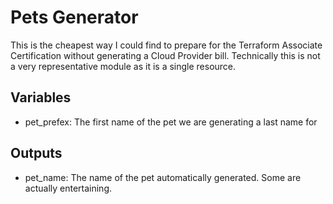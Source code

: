 # Pets Generator
This is the cheapest way I could find to prepare for the Terraform Associate 
Certification without generating a Cloud Provider bill. Technically this is 
not a very representative module as it is a single resource.

## Variables
* pet_prefex: The first name of the pet we are generating a last name for

## Outputs
* pet_name: The name of the pet automatically generated. Some are actually 
entertaining.
